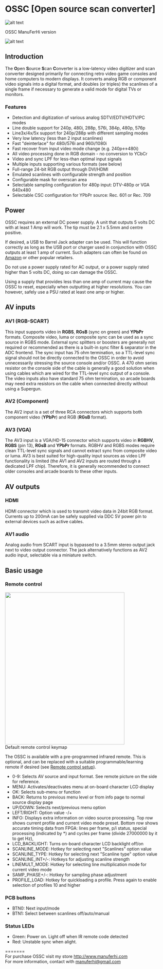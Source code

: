 # OSSC [Open source scan converter]

![alt text](https://i.postimg.cc/g0xtpX0W/IMG-20191015-211618.jpg)

OSSC ManuFerHi version <BR>

![alt text](https://i.postimg.cc/jq6bm99h/IMG-20191015-184713-1.jpg)

<h2> <span class="mw-headline" id="Introduction"> Introduction </span></h2>
<p>The <b>O</b>pen <b>S</b>ource <b>S</b>can <b>C</b>onverter is a low-latency video digitizer and scan converter designed primarily for connecting retro video game consoles and home computers to modern displays. It converts analog RGB or component video signals into a digital format, and doubles (or triples) the scanlines of a single frame if necessary to generate a valid mode for digital TVs or monitors.
</p>
<h3> <span class="mw-headline" id="Features"> Features </span></h3>
<ul><li> Detection and digitization of various analog SDTV/EDTV/HDTV/PC modes
</li><li> Line double support for 240p, 480i, 288p, 576i, 384p, 480p, 576p
</li><li> Line3x/4x/5x support for 240p/288p with different sampling modes
</li><li> Very low latency (less than 2 input scanlines)
</li><li> Fast "deinterlace" for 480i/576i and 960i/1080i
</li><li> Fast recover from input video mode change (e.g. 240p&lt;-&gt;480i)
</li><li> All video processing done in RGB domain - no conversion to YCbCr
</li><li> Video and sync LPF for less-than optimal input signals
</li><li> Multiple inputs supporting various formats (see below)
</li><li> Full-range 24-bit RGB output through DVI/HDMI
</li><li> Emulated scanlines with configurable strength and position
</li><li> Configurable mask for overscan area
</li><li> Selectable sampling configuration for 480p input: DTV-480p or VGA 640x480
</li><li> Selectable CSC configuration for YPbPr source: Rec. 601 or Rec. 709
</li></ul>
</li></ul>
<h2> <span class="mw-headline" id="Power"> Power </span></h2>
<p>OSSC requires an external DC power supply. A unit that outputs 5 volts DC with at least 1 Amp will work. The tip must be 2.1 x 5.5mm and centre positive. 
</p><p>If desired, a USB to Barrel Jack adapter can be used. This will function correctly as long as the USB port or charger used in conjunction with OSSC outputs at least 1 amp of current. Such adapters can often be found on <a rel="nofollow" class="external text" href="https://www.amazon.co.uk/Barrel-Jack-Adapter-USB-5-5mm/dp/B00LX8MULA">Amazon</a> or other popular retailers.
</p><p>Do not use a power supply rated for AC output, or a power supply rated higher than 5 volts DC, doing so can damage the OSSC. 
</p><p>Using a supply that provides less than one amp of current may cause the OSSC to reset, especially when outputting at higher resolutions. You can however, safely use a PSU rated at least one amp or higher.
</p>
<h2> <span class="mw-headline" id="AV_inputs"> AV inputs </span></h2>
<h3> <span class="mw-headline" id="AV1_.28RGB-SCART.29"> AV1 (RGB-SCART) </span></h3>
<p>This input supports video in <b>RGBS</b>, <b>RGsB</b> (sync on green) and <b>YPbPr</b> formats. Composite video, luma or composite sync can be used as a sync source in RGBS mode. External sync splitters or boosters are generally not required or recommended as there is a built-in sync filter &amp; separator in the ADC frontend. The sync input has 75 ohm termination, so a TTL-level sync signal should not be directly connected to the OSSC in order to avoid unnecessarily stressing the source console and/or OSSC. A 470 ohm series resistor on the console side of the cable is generally a good solution when using cables which are wired for the TTL-level sync output of a console. The video inputs also have standard 75 ohm termination, so arcade boards may need extra resistors on the cable when connected directly without using a Supergun.
</p>
<h3> <span class="mw-headline" id="AV2_.28Component.29"> AV2 (Component) </span></h3>
<p>The AV2 input is a set of three RCA connectors which supports both component video (<b>YPbPr</b>) and RGB (<b>RGsB</b> format).
</p>
<h3> <span class="mw-headline" id="AV3_.28VGA.29"> AV3 (VGA) </span></h3>
<p>The AV3 input is a VGA/HD-15 connector which supports video in <b>RGBHV</b>, <b>RGBS</b> (pin 13), <b>RGsB</b> and <b>YPbPr</b> formats. RGBHV and RGBS modes require clean TTL-level sync signals and cannot extract sync from composite video or luma. AV3 is best suited for high-quality input sources as video LPF functionality is limited (the AV1 and AV2 inputs are routed through a dedicated LPF chip). Therefore, it is generally recommended to connect older consoles and arcade boards to these other inputs.
</p>
<h2> <span class="mw-headline" id="AV_outputs"> AV outputs </span></h2>
<h3> <span class="mw-headline" id="HDMI_.28DIY_boards.2C_v1.6_pre-assembled_boards.29"> HDMI </span></h3>
<p>HDMI connector which is used to transmit video data in 24bit RGB format. Currents up to 200mA can be safely supplied via DDC 5V power pin to external devices such as active cables.
</p>
<h3> <span class="mw-headline" id="AV1_audio"> AV1 audio </span></h3>
<p>Analog audio from SCART input is bypassed to a 3.5mm stereo output jack next to video output connector. The jack alternatively functions as AV2 audio input, selectable via a miniature switch.
</p>
<h2> <span class="mw-headline" id="Basic_usage"> Basic usage </span></h2>
<h3> <span class="mw-headline" id="Remote_control"> Remote control </span></h3>
<div class="thumb tright"><div class="thumbinner" style="width:394px;"><a href="Ossc_remote2.jpg" class="image"><img alt="" src="/xrgb/images/9/9b/Ossc_remote2.jpg" width="392" height="500" class="thumbimage" /></a>  <div class="thumbcaption">Default remote control keymap</div></div></div>
<p>The OSSC is available with a pre-programmed infrared remote. This is optional, and can be replaced with a suitable programmable/learning remote if desired (see <a href="#Remote_control_setup">Remote control setup</a>).
</p>
<ul><li> 0-9: Selects AV source and input format. See remote picture on the side for reference.
</li><li> MENU: Activates/deactivates menu at on-board character LCD display
</li><li> OK: Selects sub-menu or function
</li><li> BACK: Returns to previous menu level or from info page to normal source display page
</li><li> UP/DOWN: Selects next/previous menu option
</li><li> LEFT/RIGHT: Option value -/+
</li><li> INFO: Displays extra information on video source processing. Top row shows current profile and current video mode preset. Bottom row shows accurate timing data from FPGA: lines per frame, p/i status, special processing (indicated by *) and cycles per frame (divide 27000000 by it to get Hz),
</li><li> LCD_BACKLIGHT: Turns on-board character LCD backlight off/on
</li><li> SCANLINE_MODE: Hotkey for selecting next "Scanlines" option value
</li><li> SCANLINE_TYPE: Hotkey for selecting next "Scanline type" option value
</li><li> SCANLINE_INT+/-: Hotkeys for adjusting scanline strength
</li><li> LINEMULT_MODE: Hotkey for selecting line multiplication mode for current video mode
</li><li> SAMP_PHASE+/-: Hotkey for sampling phase adjustment
</li><li> PROFILE_LOAD: Hotkey for quickloading a profile. Press again to enable selection of profiles 10 and higher
</li></ul>
<h3> <span class="mw-headline" id="PCB_buttons"> PCB buttons </span></h3>
<ul><li> BTN0: Next input/mode
</li><li> BTN1: Select between scanlines off/auto/manual
</li></ul>
<h3> <span class="mw-headline" id="Status_LEDs"> Status LEDs </span></h3>
<ul><li> Green: Power on. Light off when IR remote code detected
</li><li> Red: Unstable sync when alight.
</li></ul>

	

=======<BR>
For purchase OSSC visit my store http://www.manuferhi.com<BR>
For more information, contact with manuferhi@gmail.com






